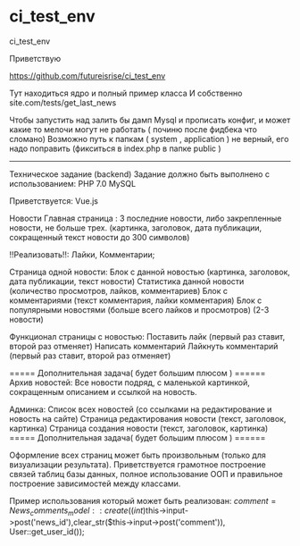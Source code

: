 # ci_test_env
ci_test_env



Приветствую

https://github.com/futureisrise/ci_test_env 


Тут находиться ядро и полный пример класса 
И собственно site.com/tests/get_last_news 

Чтобы запустить над залить бы дамп Mysql и прописать конфиг, 
и может какие то мелочи могут не работать ( починю после фидбека что сломано) 
Возможно путь к папкам ( system , application ) не верный, его надо поправить (фикситься в index.php в папке public )

-----------------------------------------------------------------------------------------

Техническое задание (backend)
Задание должно быть выполнено с использованием:
PHP 7.0
MySQL

Приветствуется:
Vue.js


Новости 
Главная страница : 
3 последние новости, либо закрепленные новости, не больше трех. (картинка, заголовок, дата публикации, сокращенный текст новости до 300 символов)


!!Реализовать!!: Лайки, Комментарии;

Страница одной новости: 
Блок с данной новостью (картинка, заголовок, дата публикации, текст новости)
Статистика данной новости (количество просмотров, лайков, комментариев)
Блок с комментариями (текст комментария, лайки комментария)
Блок с популярными новостями (больше всего лайков и просмотров) (2-3 новости)

Функционал страницы с новостью:
Поставить лайк (первый раз ставит, второй раз отменяет)
Написать комментарий
Лайкнуть комментарий (первый раз ставит, второй раз отменяет)

===== Дополнительная задача( будет большим плюсом ) ======
Архив новостей: 
Все новости подряд, с маленькой картинкой, сокращенным описанием и ссылкой на новость. 

Админка:
Список всех новостей (со ссылками на редактирование и новость на сайте)
Страница редактирования новости (текст, заголовок, картинка)
Страница создания новости (текст, заголовок, картинка)
===== Дополнительная задача( будет большим плюсом ) ======

Оформление всех страниц может быть произвольным (только для визуализации результата).  Приветствуется грамотное построение связей таблиц базы данных, полное использование ООП и правильное построение зависимостей между классами. 



Пример использования который может быть реализован:
$comment = News_comments_model::create((int)$this->input->post('news_id'),clear_str($this->input->post('comment')), User::get_user_id());


